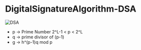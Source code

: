 # DigitalSignatureAlgorithm-DSA
![DSA](https://github.com/qasim12343/DigitalSignatureAlgorithm-DSA/assets/93463121/d0f79c5e-4234-45ba-9d37-9ad9bf3b5b91)

- p -> Prime Number  2^L-1 < p < 2^L
- q -> prime divisor of (p-1)
- g -> h^(p-1)q mod p

